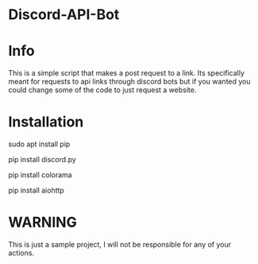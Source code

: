 # Discord-API-Bot


# Info
<p> This is a simple script that makes a post request to a link. Its specifically meant for requests to api links through discord bots but if you wanted you could change some of the code to just request a website. 


# Installation

sudo apt install pip

pip install discord.py

pip install colorama

pip install aiohttp

# WARNING
This is just a sample project, I will not be responsible for any of your actions.
